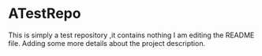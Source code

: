# ATestRepo
This is simply a test repository ,it contains nothing
I am editing the README file. Adding some more details about the project description.
